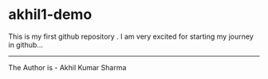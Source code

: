 # akhil1-demo
This is my first github repository . I am very excited for starting my journey in github...
<br><hr>
The Author is - Akhil Kumar Sharma
